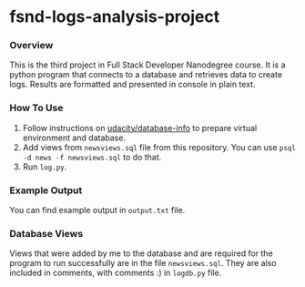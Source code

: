# fsnd-logs-analysis-project


### Overview
This is the third project in Full Stack Developer Nanodegree course.
It is a python program that connects to a database and retrieves data to create logs.
Results are formatted and presented in console in plain text.



### How To Use
1. Follow instructions on [udacity/database-info](https://classroom.udacity.com/nanodegrees/nd004/parts/8d3e23e1-9ab6-47eb-b4f3-d5dc7ef27bf0/modules/bc51d967-cb21-46f4-90ea-caf73439dc59/lessons/262a84d7-86dc-487d-98f9-648aa7ca5a0f/concepts/a9cf98c8-0325-4c68-b972-58d5957f1a91)
   to prepare virtual environment and database.
2. Add views from `newsviews.sql` file from this repository.
   You can use `psql -d news -f newsviews.sql` to do that.
3. Run `log.py`.



### Example Output
You can find example output in `output.txt` file.



### Database Views
Views that were added by me to the database and are required for the program to run successfully are in the file
`newsviews.sql`. They are also included in comments, with comments :) in `logdb.py` file.
